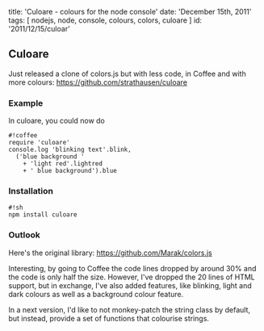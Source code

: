 title: 'Culoare - colours for the node console'
date: 'December 15th, 2011'
tags: [ nodejs, node, console, colours, colors, culoare ]
id: '2011/12/15/culoar'


## Culoare

Just released a clone of colors.js but with less code, in Coffee and with more colours:
https://github.com/strathausen/culoare

### Example

In culoare, you could now do

    #!coffee
    require 'culoare'
    console.log 'blinking text'.blink,
      ('blue background '
        + 'light red'.lightred
        + ' blue background').blue

### Installation

    #!sh
    npm install culoare

### Outlook

Here's the original library:
https://github.com/Marak/colors.js

Interesting, by going to Coffee the code lines dropped by around 30% and the code is only half the size. However, I've dropped the 20 lines of HTML support, but in exchange, I've also added features, like blinking, light and dark colours as well as a background colour feature.

In a next version, I'd like to not monkey-patch the string class by default, but instead, provide a set of functions that colourise strings.
